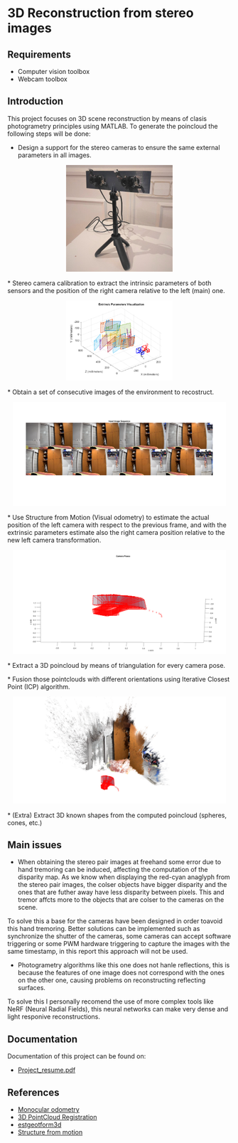 # 3D Reconstruction from stereo images

## Requirements
* Computer vision toolbox
* Webcam toolbox

## Introduction
This project focuses on 3D scene reconstruction by means of clasis photogrametry principles using MATLAB. To generate the poincloud the following steps will be done:

* Design a support for the stereo cameras to ensure the same external parameters in all images.
<p align="center">
  <img src="https://github.com/VictorEscribano/Computer-Vision-Project/blob/main/resources/Support/Camera%20support.jpeg" width="240">
</p>
* Stereo camera calibration to extract the intrinsic parameters of both sensors and the position of the right camera relative to the left (main) one.
<p align="center">
  <img src="https://github.com/VictorEscribano/Computer-Vision-Project/blob/main/resources/habitacion_reconstruction/Extrinsic_params.png" width="240">
</p>
* Obtain a set of consecutive images of the environment to recostruct.
<p align="center">
  <img src="https://github.com/VictorEscribano/Computer-Vision-Project/blob/main/resources/habitacion_reconstruction/views_sequence.png" width="480">
</p>
* Use Structure from Motion (Visual odometry) to estimate the actual position of the left camera with respect to the previous frame, and with the extrinsic parameters estimate also the right camera position relative to the new left camera transformation.
<p align="center">
  <img src="https://github.com/VictorEscribano/Computer-Vision-Project/blob/main/resources/habitacion_reconstruction/camera_poses.png" width="480">
</p>
* Extract a 3D poincloud by means of triangulation for every camera pose.
<p align="center">
  
</p>
* Fusion those pointclouds with different orientations using Iterative Closest Point (ICP) algorithm.
<p align="center">
  <img src="https://github.com/VictorEscribano/Computer-Vision-Project/blob/main/resources/habitacion_reconstruction/multiview_reconstruction.png" width="480">
</p>
* (Extra) Extract 3D known shapes from the computed poincloud (spheres, cones, etc.)

## Main issues
* When obtaining the stereo pair images at freehand some error due to hand tremoring can be induced, affecting the computation of the disparity map. As we know when displaying the red-cyan anaglyph from the stereo pair images, the colser objects have bigger disparity and the ones that are futher away have less disparity between pixels. This and tremor affcts more to the objects that are colser to the cameras on the scene.

To solve this a base for the cameras have been designed in order toavoid this hand tremoring. Better solutions can be implemented such as synchronize the shutter of the cameras, some cameras can accept software triggering or some PWM hardware triggering to capture the images with the same timestamp, in this report this approach will not be used.

* Photogrametry algorithms like this one does not hanle reflections, this is because the features of one image does not correspond with the ones on the other one, causing problems on reconstructing reflecting surfaces.

To solve this I personally recomend the use of more complex tools like NeRF (Neural Radial Fields), this neural networks can make very dense and light responive reconstructions.

## Documentation
Documentation of this project can be found on:
* [Project_resume.pdf](https://github.com/VictorEscribano/Computer-Vision-Project/blob/main/Introduction_report/CV_Short_Project_Resume_Victor_Escribano_Oriol_Contreras.pdf)

## References
* [Monocular odometry](https://es.mathworks.com/help/vision/ug/monocular-visual-odometry.html)
* [3D PointCloud Registration](https://es.mathworks.com/help/vision/ug/3-d-point-cloud-registration-and-stitching.html)
* [estgeotform3d](https://es.mathworks.com/help/vision/ref/estgeotform3d.html)
* [Structure from motion](https://es.mathworks.com/help/vision/ug/structure-from-motion-from-multiple-views.html)
